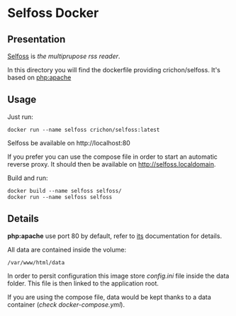 # Selfoss Docker

## Presentation

[Selfoss](http://selfoss.aditu.de/) is *the multiprupose rss reader*.

In this directory you will find the dockerfile providing crichon/selfoss.
It's based on [php:apache](https://registry.hub.docker.com/_/php/)

## Usage

Just run:

    docker run --name selfoss crichon/selfoss:latest

Selfoss be available on http://localhost:80

If you prefer you can use the compose file in order to start an automatic reverse proxy.
It should then be available on http://selfoss.localdomain.

Build and run:

    docker build --name selfoss selfoss/
    docker run --name selfoss selfoss

## Details

**php:apache** use port 80 by default, refer to [its](https://registry.hub.docker.com/_/php/) documentation for details.

All data are contained inside the volume:

    /var/www/html/data

In order to persit configuration this image store *config.ini* file inside the data folder.
This file is then linked to the application root.

If you are using the compose file, data would be kept thanks to a data container (*check docker-compose.yml*).
